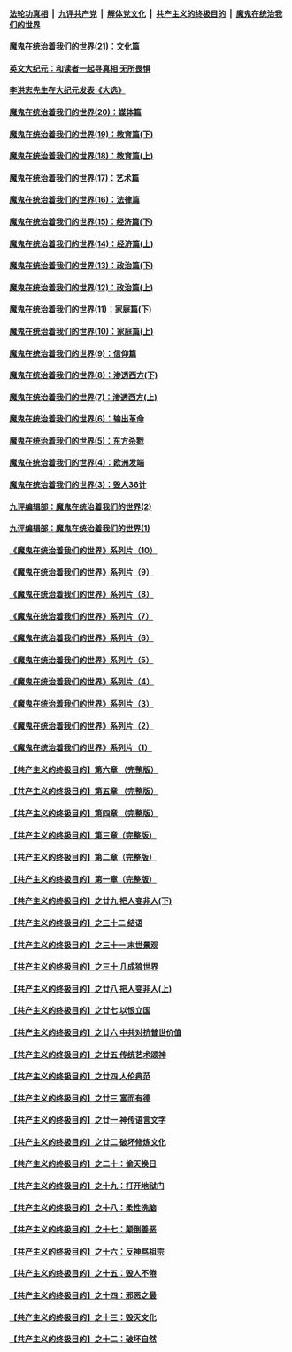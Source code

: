 

####  [法轮功真相](../../../../basic/blob/master/README.md?t=01241231) &nbsp;|&nbsp; [九评共产党](../../../../9ping.md/blob/master/README.md?t=01241231) &nbsp;|&nbsp; [解体党文化](../../../../jtdwh.md/blob/master/README.md?t=01241231)  &nbsp;|&nbsp; [共产主义的终极目的](../../../../gczydzjmd.md/blob/master/README.md?t=01241231) &nbsp;|&nbsp; [魔鬼在统治我们的世界](../../../../mgztzwmdsj.md/blob/master/README.md?t=01241231) 

#### [魔鬼在统治着我们的世界(21)：文化篇](../pages/nsc422/n10597706.md?t=01241231) 

#### [英文大纪元：和读者一起寻真相 无所畏惧](../pages/nsc422/n12542027.md?t=01241231) 

#### [李洪志先生在大纪元发表《大选》](../pages/nsc422/n12534746.md?t=01241231) 

#### [魔鬼在统治着我们的世界(20)：媒体篇](../pages/nsc422/n10586579.md?t=01241231) 

#### [魔鬼在统治着我们的世界(19)：教育篇(下)](../pages/nsc422/n10564808.md?t=01241231) 

#### [魔鬼在统治着我们的世界(18)：教育篇(上)](../pages/nsc422/n10526970.md?t=01241231) 

#### [魔鬼在统治着我们的世界(17)：艺术篇](../pages/nsc422/n10499093.md?t=01241231) 

#### [魔鬼在统治着我们的世界(16)：法律篇](../pages/nsc422/n10485969.md?t=01241231) 

#### [魔鬼在统治着我们的世界(15)：经济篇(下)](../pages/nsc422/n10469975.md?t=01241231) 

#### [魔鬼在统治着我们的世界(14)：经济篇(上)](../pages/nsc422/n10457370.md?t=01241231) 

#### [魔鬼在统治着我们的世界(13)：政治篇(下)](../pages/nsc422/n10448270.md?t=01241231) 

#### [魔鬼在统治着我们的世界(12)：政治篇(上)](../pages/nsc422/n10444576.md?t=01241231) 

#### [魔鬼在统治着我们的世界(11)：家庭篇(下)](../pages/nsc422/n10440961.md?t=01241231) 

#### [魔鬼在统治着我们的世界(10)：家庭篇(上)](../pages/nsc422/n10435448.md?t=01241231) 

#### [魔鬼在统治着我们的世界(9)：信仰篇](../pages/nsc422/n10432159.md?t=01241231) 

#### [魔鬼在统治着我们的世界(8)：渗透西方(下)](../pages/nsc422/n10429603.md?t=01241231) 

#### [魔鬼在统治着我们的世界(7)：渗透西方(上)](../pages/nsc422/n10426013.md?t=01241231) 

#### [魔鬼在统治着我们的世界(6)：输出革命](../pages/nsc422/n10421536.md?t=01241231) 

#### [魔鬼在统治着我们的世界(5)：东方杀戮](../pages/nsc422/n10417707.md?t=01241231) 

#### [魔鬼在统治着我们的世界(4)：欧洲发端](../pages/nsc422/n10414890.md?t=01241231) 

#### [魔鬼在统治着我们的世界(3)：毁人36计](../pages/nsc422/n10411583.md?t=01241231) 

#### [九评编辑部：魔鬼在统治着我们的世界(2)](../pages/nsc422/n10410036.md?t=01241231) 

#### [九评编辑部：魔鬼在统治着我们的世界(1)](../pages/nsc422/n10406825.md?t=01241231) 

#### [《魔鬼在统治着我们的世界》系列片（10）](../pages/nsc422/n12292670.md?t=01241231) 

#### [《魔鬼在统治着我们的世界》系列片（9）](../pages/nsc422/n12290859.md?t=01241231) 

#### [《魔鬼在统治着我们的世界》系列片（8）](../pages/nsc422/n12287445.md?t=01241231) 

#### [《魔鬼在统治着我们的世界》系列片（7）](../pages/nsc422/n12283425.md?t=01241231) 

#### [《魔鬼在统治着我们的世界》系列片（6）](../pages/nsc422/n12282314.md?t=01241231) 

#### [《魔鬼在统治着我们的世界》系列片（5）](../pages/nsc422/n12281419.md?t=01241231) 

#### [《魔鬼在统治着我们的世界》系列片（4）](../pages/nsc422/n12274024.md?t=01241231) 

#### [《魔鬼在统治着我们的世界》系列片（3）](../pages/nsc422/n12271322.md?t=01241231) 

#### [《魔鬼在统治着我们的世界》系列片（2）](../pages/nsc422/n12269049.md?t=01241231) 

#### [《魔鬼在统治着我们的世界》系列片（1）](../pages/nsc422/n12267575.md?t=01241231) 

#### [【共产主义的终极目的】第六章 （完整版）](../pages/nsc422/n11428913.md?t=01241231) 

#### [【共产主义的终极目的】第五章 （完整版）](../pages/nsc422/n11428912.md?t=01241231) 

#### [【共产主义的终极目的】第四章 （完整版）](../pages/nsc422/n11428907.md?t=01241231) 

#### [【共产主义的终极目的】第三章（完整版）](../pages/nsc422/n11428848.md?t=01241231) 

#### [【共产主义的终极目的】第二章（完整版）](../pages/nsc422/n11428831.md?t=01241231) 

#### [【共产主义的终极目的】第一章（完整版）](../pages/nsc422/n11417651.md?t=01241231) 

#### [【共产主义的终极目的】之廿九 把人变非人(下)](../pages/nsc422/n11344140.md?t=01241231) 

#### [【共产主义的终极目的】之三十二 结语](../pages/nsc422/n11360535.md?t=01241231) 

#### [【共产主义的终极目的】之三十一 末世景观](../pages/nsc422/n11351129.md?t=01241231) 

#### [【共产主义的终极目的】之三十 几成狼世界](../pages/nsc422/n11348280.md?t=01241231) 

#### [【共产主义的终极目的】之廿八 把人变非人(上)](../pages/nsc422/n11340492.md?t=01241231) 

#### [【共产主义的终极目的】之廿七 以恨立国](../pages/nsc422/n11336944.md?t=01241231) 

#### [【共产主义的终极目的】之廿六 中共对抗普世价值](../pages/nsc422/n11324785.md?t=01241231) 

#### [【共产主义的终极目的】之廿五 传统艺术颂神](../pages/nsc422/n11296396.md?t=01241231) 

#### [【共产主义的终极目的】之廿四 人伦典范](../pages/nsc422/n11296397.md?t=01241231) 

#### [【共产主义的终极目的】之廿三 富而有德](../pages/nsc422/n11283598.md?t=01241231) 

#### [【共产主义的终极目的】之廿一 神传语言文字](../pages/nsc422/n11263265.md?t=01241231) 

#### [【共产主义的终极目的】之廿二 破坏修炼文化](../pages/nsc422/n11245728.md?t=01241231) 

#### [【共产主义的终极目的】之二十：偷天换日](../pages/nsc422/n11238846.md?t=01241231) 

#### [【共产主义的终极目的】之十九：打开地狱门](../pages/nsc422/n11206376.md?t=01241231) 

#### [【共产主义的终极目的】之十八：柔性洗脑](../pages/nsc422/n11199994.md?t=01241231) 

#### [【共产主义的终极目的】之十七：颠倒善恶](../pages/nsc422/n11179782.md?t=01241231) 

#### [【共产主义的终极目的】之十六：反神骂祖宗](../pages/nsc422/n11166798.md?t=01241231) 

#### [【共产主义的终极目的】之十五：毁人不倦](../pages/nsc422/n11166792.md?t=01241231) 

#### [【共产主义的终极目的】之十四：邪恶之最](../pages/nsc422/n11150249.md?t=01241231) 

#### [【共产主义的终极目的】之十三：毁灭文化](../pages/nsc422/n11135227.md?t=01241231) 

#### [【共产主义的终极目的】之十二：破坏自然](../pages/nsc422/n11135214.md?t=01241231) 

